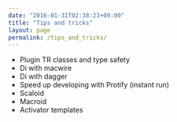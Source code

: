 ```yaml
---
date: "2016-01-31T02:38:23+09:00"
title: "Tips and tricks"
layout: page
permalink: /tips_and_tricks/
---
```



* Plugin TR classes and type safety
* Di with macwire
* Di with dagger
* Speed up developing with Protify (instant run)
* Scaloid
* Macroid
* Activator templates
